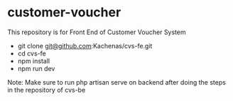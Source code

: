 # customer-voucher

This repository is for Front End of Customer Voucher System

- git clone git@github.com:Kachenas/cvs-fe.git
- cd cvs-fe
- npm install
- npm run dev

Note: Make sure to run php artisan serve on backend after doing the steps in the repository of cvs-be
